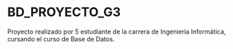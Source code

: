 # BD_PROYECTO_G3


Proyecto realizado por 5 estudiante de la carrera de Ingeniería Informática, cursando el curso de Base de Datos.
